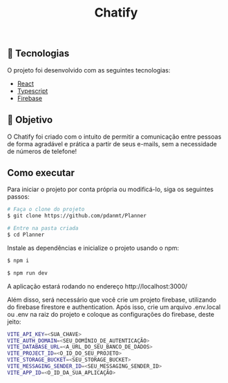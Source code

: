 <h1 align='center'>
  Chatify
</h1>
<br />

## 🧪 Tecnologias
O projeto foi desenvolvido com as seguintes tecnologias:

- [React](https://react.dev/)
- [Typescript](https://www.typescriptlang.org/)
- [Firebase](https://firebase.google.com/)

## 🎯 Objetivo
O Chatify foi criado com o intuito de permitir a comunicação entre pessoas de forma agradável e prática a partir de seus e-mails, sem a necessidade de números de telefone!

## Como executar 
Para iniciar o projeto por conta própria ou modificá-lo, siga os seguintes passos:

```bash
# Faça o clone do projeto
$ git clone https://github.com/pdanmt/Planner

# Entre na pasta criada
$ cd Planner
```
Instale as dependências e inicialize o projeto usando o npm:

```bash
$ npm i

$ npm run dev
```
A aplicação estará rodando no endereço http://localhost:3000/

Além disso, será necessário que você crie um projeto firebase, utilizando do firebase firestore e authentication. Após isso, crie um arquivo .env.local ou .env na raiz do projeto e coloque as configurações do firebase, deste jeito:

```bash
VITE_API_KEY=<SUA_CHAVE>
VITE_AUTH_DOMAIN=<SEU_DOMÍNIO_DE_AUTENTICAÇÃO>
VITE_DATABASE_URL=<A_URL_DO_SEU_BANCO_DE_DADOS>
VITE_PROJECT_ID=<O_ID_DO_SEU_PROJETO>
VITE_STORAGE_BUCKET=<SEU_STORAGE_BUCKET>
VITE_MESSAGING_SENDER_ID=<SEU_MESSAGING_SENDER_ID>
VITE_APP_ID=<O_ID_DA_SUA_APLICAÇÃO>
```